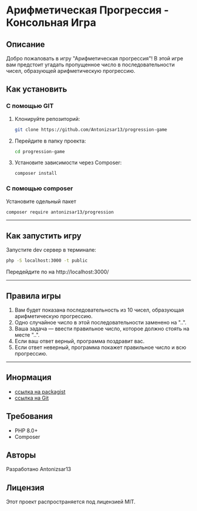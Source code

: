 # Арифметическая Прогрессия - Консольная Игра

## Описание

Добро пожаловать в игру "Арифметическая прогрессия"! В этой игре вам предстоит угадать пропущенное число в последовательности чисел, образующей арифметическую прогрессию.

## Как установить 

### С помощью GIT

1. Клонируйте репозиторий:
   ```sh
   git clone https://github.com/Antonizsar13/progression-game
   ```
2. Перейдите в папку проекта:
   ```sh
   cd progression-game
   ```
3. Установите зависимости через Composer:
   ```sh
   composer install
   ```
   
### С помощью сomposer

Установите одельный пакет 
   ```sh
   composer require antonizsar13/progression
   ```

---
## Как запустить игру

Запустите dev сервер в терминале:
```sh
php -S localhost:3000 -t public
```

Передейдите по на http://localhost:3000/


---
## Правила игры

1. Вам будет показана последовательность из 10 чисел, образующая арифметическую прогрессию.
2. Одно случайное число в этой последовательности заменено на "..".
3. Ваша задача — ввести правильное число, которое должно стоять на месте "..".
4. Если ваш ответ верный, программа поздравит вас.
5. Если ответ неверный, программа покажет правильное число и всю прогрессию.

---

## Инормация
- [ссылка на packagist](https://packagist.org/packages/antonizsar13/progression)
- [ссылка на Git](https://github.com/Antonizsar13/progression-game)


## Требования
- PHP 8.0+
- Composer

## Авторы
Разработано Antonizsar13

## Лицензия

Этот проект распространяется под лицензией MIT.


